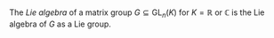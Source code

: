 The *Lie algebra* of a matrix group $G \subseteq \mathop{\mathrm{GL}}_n(K)$ for $K = \mathbb{R}$ or $\mathbb{C}$ is the Lie algebra of $G$ as a Lie group.
